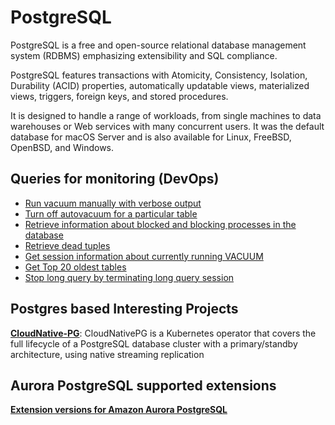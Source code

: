 # PostgreSQL

PostgreSQL is a free and open-source relational database management system (RDBMS) emphasizing extensibility and SQL compliance.

PostgreSQL features transactions with Atomicity, Consistency, Isolation, Durability (ACID) properties, automatically updatable views, materialized views, triggers, foreign keys, and stored procedures.

It is designed to handle a range of workloads, from single machines to data warehouses or Web services with many concurrent users.
It was the default database for macOS Server and is also available for Linux, FreeBSD, OpenBSD, and Windows.

## Queries for monitoring (DevOps)

- [Run vacuum manually with verbose output](./monitoring/manual_verbose_vacuum.sql)
- [Turn off autovacuum for a particular table](./monitoring/alter_table_turn_autovacuum_off.sql)
- [Retrieve information about blocked and blocking processes in the database](./monitoring/retrieve_blocked_processes.sql)
- [Retrieve dead tuples](./monitoring//retrieve_dead_tuples.sql)
- [Get session information about currently running VACUUM](./monitoring/get_vacuum_info.sql)
- [Get Top 20 oldest tables](./monitoring/get_20_oldest_tables.sql)
- [Stop long query by terminating long query session](./monitoring/terminate_long_query_session.sql)

## Postgres based Interesting Projects

**[CloudNative-PG](https://github.com/cloudnative-pg/cloudnative-pg)**:
CloudNativePG is a Kubernetes operator that covers the full lifecycle of a PostgreSQL database cluster with a primary/standby architecture, using native streaming replication

## Aurora PostgreSQL supported extensions

**[Extension versions for Amazon Aurora PostgreSQL](https://docs.aws.amazon.com/AmazonRDS/latest/AuroraPostgreSQLReleaseNotes/AuroraPostgreSQL.Extensions.html)**
